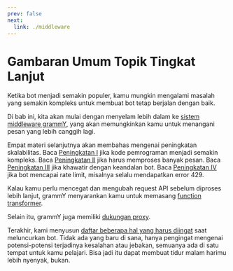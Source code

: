```yaml
---
prev: false
next:
  link: ./middleware
---
```


# Gambaran Umum Topik Tingkat Lanjut

Ketika bot menjadi semakin populer, kamu mungkin mengalami masalah yang semakin kompleks untuk membuat bot tetap berjalan dengan baik.

Di bab ini, kita akan mulai dengan menyelam lebih dalam ke [sistem middleware grammY](./middleware), yang akan memungkinkan kamu untuk menangani pesan yang lebih canggih lagi.

Empat materi selanjutnya akan membahas mengenai peningkatan skalabilitas.
Baca [Peningkatan I](./structuring) jika kode pemrograman menjadi semakin kompleks.
Baca [Peningkatan II](./scaling) jika harus memproses banyak pesan.
Baca [Peningkatan III](./reliability) jika khawatir dengan keandalan bot.
Baca [Peningkatan IV](./flood) jika bot mencapai rate limit, misalnya selalu mendapatkan error 429.

Kalau kamu perlu mencegat dan mengubah request API sebelum diproses lebih lanjut, grammY menyarankan kamu untuk memasang [function transformer](./transformers).

Selain itu, grammY juga memiliki [dukungan proxy](./proxy).

Terakhir, kami menyusun [daftar beberapa hal yang harus diingat](./deployment) saat meluncurkan bot.
Tidak ada yang baru di sana, hanya pengingat mengenai potensi-potensi terjadinya kesalahan atau jebakan, semuanya ada di satu tempat untuk kamu pelajari.
Bisa jadi itu dapat membuat tidur malam harimu lebih nyenyak, bukan.
